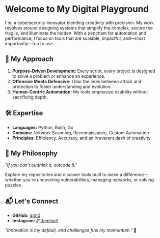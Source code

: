 # Welcome to My Digital Playground  
I'm, a cybersecurity innovator blending creativity with precision. My work revolves around designing systems that simplify the complex, secure the fragile, and illuminate the hidden. With a penchant for automation and performance, I focus on tools that are scalable, impactful, and—most importantly—fun to use.  

## 🌟 My Approach  
1. **Purpose-Driven Development:** Every script, every project is designed to solve a problem or enhance an experience.  
2. **Offensive Meets Defensive:** I blur the lines between attack and protection to foster understanding and evolution.  
3. **Human-Centric Automation:** My tools emphasize usability without sacrificing depth.  

## 🛠️ Expertise  
- **Languages:** Python, Bash, Go  
- **Domains:** Network Scanning, Reconnaissance, Custom Automation  
- **Principles:** Efficiency, Accuracy, and an irreverent dash of creativity  

## 📣 My Philosophy  
_"If you can't outthink it, outcode it."_  

Explore my repositories and discover tools built to make a difference—whether you're uncovering vulnerabilities, managing networks, or solving puzzles. 

## 📬 Let's Connect  
- **GitHub:** [q4n0](https://github.com/0xb0rn3)  
- **Instagram:** [@theehiv3](https://instagram.com/theehiv3)  

*"Innovation is my default, and challenges fuel my momentum."* 🚀  
